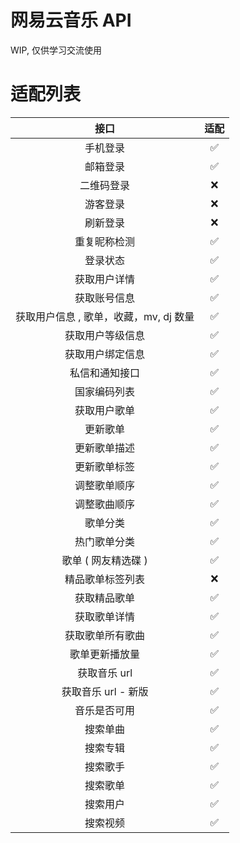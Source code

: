 # 网易云音乐 API

WIP, 仅供学习交流使用

# 适配列表

|            接口            | 适配 |
|:------------------------:|:--:|
|           手机登录           | ✅  |
|           邮箱登录           | ✅  |
|          二维码登录           | ❌  |
|           游客登录           | ❌  |
|           刷新登录           | ❌  |
|          重复昵称检测          | ✅  |
|           登录状态           | ✅  |
|          获取用户详情          | ✅  |
|          获取账号信息          | ✅  |
| 获取用户信息 , 歌单，收藏，mv, dj 数量 | ✅  |
|         获取用户等级信息         | ✅  |
|         获取用户绑定信息         | ✅  |
|         私信和通知接口          | ✅  |
|          国家编码列表          | ✅  |
|          获取用户歌单          | ✅  |
|           更新歌单           | ✅  |
|          更新歌单描述          | ✅  |
|          更新歌单标签          | ✅  |
|          调整歌单顺序          | ✅  |
|          调整歌曲顺序          | ✅  |
|           歌单分类           | ✅  |
|          热门歌单分类          | ✅  |
|       歌单 ( 网友精选碟 )       | ✅  |
|         精品歌单标签列表         | ❌  |
|          获取精品歌单          | ✅  |
|          获取歌单详情          | ✅  |
|         获取歌单所有歌曲         | ✅  |
|         歌单更新播放量          | ✅  |
|         获取音乐 url         | ✅  |
|      获取音乐 url - 新版       | ✅  |
|          音乐是否可用          | ✅  |
|           搜索单曲           | ✅  |
|           搜索专辑           | ✅  |
|           搜索歌手           | ✅  |
|           搜索歌单           | ✅  |
|           搜索用户           | ✅  |
|           搜索视频           | ✅  |